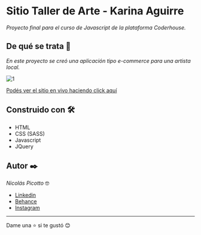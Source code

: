 # Sitio Taller de Arte - Karina Aguirre

_Proyecto final para el curso de Javascript de la plataforma Coderhouse._

## De qué se trata 🚀

_En este proyecto se creó una aplicación tipo e-commerce para una artista local._

![1](https://mir-s3-cdn-cf.behance.net/project_modules/2800_opt_1/be765d134212265.61d1970e2a75e.jpg)

[Podés ver el sitio en vivo haciendo click aquí](https://amazing-mestorf-02bced.netlify.app/)

## Construido con 🛠️
 * HTML
 * CSS (SASS)
 * Javascript
 * JQuery
 
## Autor ✒️

_Nicolás Picotto_ :nerd_face:

 * [Linkedin](https://github.com/NicoPicotto)
 * [Behance](https://www.behance.net/nicolaspicotto)
 * [Instagram](https://www.instagram.com/npicotto)

---
Dame una :star: si te gustó 😊
